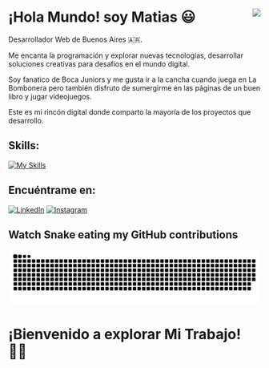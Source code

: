 # ¡Hola Mundo! soy Matias 😃 <img align="right" src="https://visitor-badge.laobi.icu/badge?page_id=matiasdearriba.matiasdearriba" />
Desarrollador Web de Buenos Aires 🇦🇷.

Me encanta la programación y explorar nuevas tecnologías, desarrollar soluciones creativas para desafíos en el mundo digital.

Soy fanatico de Boca Juniors y me gusta ir a la cancha cuando juega en La Bombonera
pero también disfruto de sumergirme en las páginas de un buen libro y jugar videojuegos.

Este es mi rincón digital donde comparto la mayoría de los proyectos que desarrollo. 


 
## Skills:
[![My Skills](https://skillicons.dev/icons?i=js,html,css,react,,nodejs,npm,notion,git,figma,wordpress)](https://skillicons.dev)


## Encuéntrame en:
[![LinkedIn](https://img.shields.io/badge/LinkedIn-Matias_De_Arriba-0077B5?style=for-the-badge&logo=linkedin&logoColor=white&labelColor=101010)](https://www.linkedin.com/in/matias-de-arriba-4064a421a/) 
[![Instagram](https://img.shields.io/badge/Instagram-@Matiasdearriba-E4405F?style=for-the-badge&logo=instagram&logoColor=white&labelColor=101010)](https://instagram.com/matiasdearriba)



## Watch Snake eating my GitHub contributions
![snake gif](https://github.com/matiasdearriba/matiasdearriba/blob/output/github-contribution-grid-snake.svg)




# ¡Bienvenido a explorar Mi Trabajo! 🧑‍💻 
